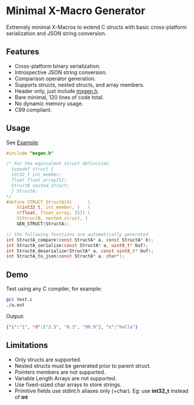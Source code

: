 # Minimal X-Macro Generator

Extremely minimal X-Macros to extend C structs with basic cross-platform serialization and JSON string conversion.

## Features

- Cross-platform binary serialization.
- Introspective JSON string conversion.
- Comparison operator generation.
- Supports structs, nested structs, and array members.
- Header only, just include [mxgen.h](./mxgen.h).
- Bare minimal, 120 lines of code total.
- No dynamic memory usage.
- C99 compliant.


## Usage

See [Example](./test.c):
```C
#include "mxgen.h"

/* For the equivalent struct definition
  typedef struct {
  int32_t int_member;
  float float_array[5];
  StructB nested_struct;
  } StructA;
*/
#define STRUCT_StructA(X)      \
    X(int32_t, int_member, )   \
    X(float, float_array, [5]) \
    X(StructB, nested_struct, )
    GEN_STRUCT(StructA);

// the following functions are automatically generated 
int StructA_compare(const StructA* a, const StructA* b);
int StructA_serialize(const StructA* a, uint8_t* buf);
int StructA_deserialize(StructA* a, const uint8_t* buf);
int StructA_to_json(const StructA* a, char*);
```

## Demo

Test using any C compiler, for example:

```bash
gcc test.c
./a.out
```
Output:
```json
{"i":"1", "d":["2.5", "0.3", "99.9"], "c":"hello"}
```

## Limitations

- Only structs are supported.
- Nested structs must be generated prior to parent struct.
- Pointers members are not supported.
- Variable Length Arrays are not supported.
- Use fixed-sized char arrays to store strings.
- Primitive fields use stdint.h aliases only (+char). Eg: use **int32_t** instead of **int**
